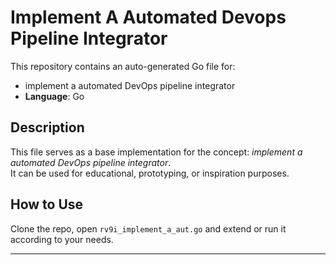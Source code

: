 # Implement A Automated Devops Pipeline Integrator

This repository contains an auto-generated Go file for:

- implement a automated DevOps pipeline integrator
- **Language**: Go

## Description

This file serves as a base implementation for the concept: *implement a automated DevOps pipeline integrator*.  
It can be used for educational, prototyping, or inspiration purposes.

## How to Use

Clone the repo, open `rv9i_implement_a_aut.go` and extend or run it according to your needs.

---


